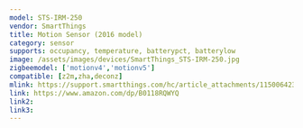 ```yaml
---
model: STS-IRM-250
vendor: SmartThings
title: Motion Sensor (2016 model)
category: sensor
supports: occupancy, temperature, batterypct, batterylow
image: /assets/images/devices/SmartThings_STS-IRM-250.jpg
zigbeemodel: ['motionv4','motionv5']
compatible: [z2m,zha,deconz]
mlink: https://support.smartthings.com/hc/article_attachments/115006423426/Samsung%20SmartThings%20Motion%20Sensor%20Quick%20Start%20Guide.pdf
link: https://www.amazon.com/dp/B0118RQWYQ
link2: 
link3: 
---
```


